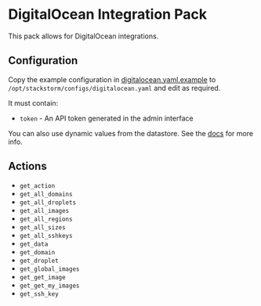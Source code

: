 # DigitalOcean Integration Pack

This pack allows for DigitalOcean integrations.

## Configuration

Copy the example configuration in [digitalocean.yaml.example](./digitalocean.yaml.example)
to `/opt/stackstorm/configs/digitalocean.yaml` and edit as required.

It must contain:

* ``token`` - An API token generated in the admin interface

You can also use dynamic values from the datastore. See the
[docs](https://docs.stackstorm.com/reference/pack_configs.html) for more info.

## Actions

* ``get_action``
* ``get_all_domains``
* ``get_all_droplets``
* ``get_all_images``
* ``get_all_regions``
* ``get_all_sizes``
* ``get_all_sshkeys``
* ``get_data``
* ``get_domain``
* ``get_droplet``
* ``get_global_images``
* ``get_get_image``
* ``get_get_my_images``
* ``get_ssh_key``
